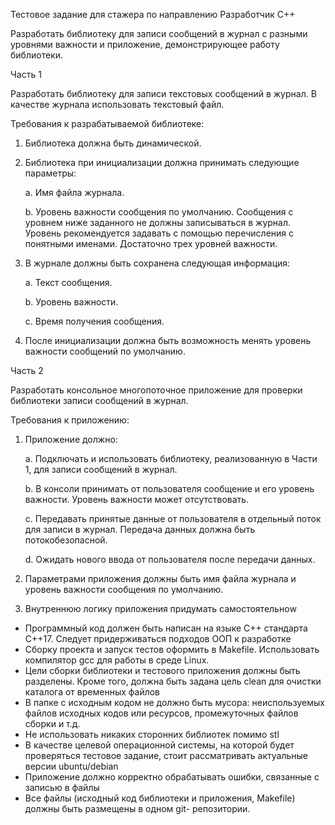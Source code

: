 Тестовое задание для стажера по направлению Разработчик C++

Разработать библиотеку для записи сообщений в журнал с разными уровнями важности и приложение, демонстрирующее работу библиотеки.

Часть 1

Разработать библиотеку для записи текстовых сообщений в журнал. В качестве журнала использовать
текстовый файл.

Требования к разрабатываемой библиотеке:

  1. Библиотека должна быть динамической.

  2. Библиотека при инициализации должна принимать следующие параметры:

      a. Имя файла журнала.

      b. Уровень важности сообщения по умолчанию. Сообщения с уровнем ниже заданного не должны
      записываться в журнал. Уровень рекомендуется задавать с помощью перечисления с понятными именами.
      Достаточно трех уровней важности.
  
  3. В журнале должны быть сохранена следующая информация:

      a. Текст сообщения.

      b. Уровень важности.

      c. Время получения сообщения.

  4. После инициализации должна быть возможность менять уровень важности сообщений по умолчанию.


Часть 2

Разработать консольное многопоточное приложение для проверки библиотеки записи сообщений в журнал.

Требования к приложению:

  1. Приложение должно:

      a. Подключать и использовать библиотеку, реализованную в Части 1, для записи сообщений в журнал.

      b. В консоли принимать от пользователя сообщение и его уровень важности. Уровень важности может
      отсутствовать.

      c. Передавать принятые данные от пользователя в отдельный поток для записи в журнал. Передача данных
      должна быть потокобезопасной.

      d. Ожидать нового ввода от пользователя после передачи данных.

  2. Параметрами приложения должны быть имя файла журнала и уровень важности сообщения по умолчанию.

  3. Внутреннюю логику приложения придумать самостоятельноw

* Программный код должен быть написан на языке C++ стандарта C++17. Следует придерживаться подходов ООП к разработке
* Сборку проекта и запуск тестов оформить в Makefile. Использовать компилятор gcc для работы в среде Linux.
* Цели сборки библиотеки и тестового приложения должны быть разделены. Кроме того, должна быть задана цель clean для очистки каталога от временных файлов
* В папке с исходным кодом не должно быть мусора: неиспользуемых файлов исходных кодов или ресурсов, промежуточных файлов сборки и т.д.
* Не использовать никаких сторонних библиотек помимо stl
* В качестве целевой операционной системы, на которой будет проверяться тестовое задание, стоит рассматривать актуальные версии ubuntu/debian
* Приложение должно корректно обрабатывать ошибки, связанные с записью в файлы
* Все файлы (исходный код библиотеки и приложения, Makefile) должны быть размещены в одном git-  репозитории.
